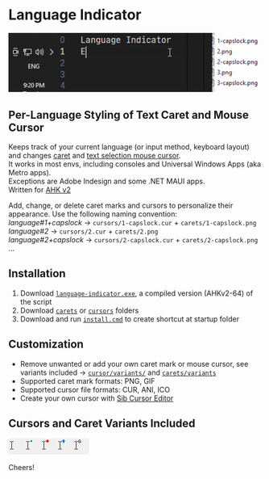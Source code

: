 # Language Indicator

<img src="img/how-it-work.gif" width="507" alt="language indicator for text caret and mouse cursor" />

## Per-Language Styling of Text Caret and Mouse Cursor

Keeps track of your current language (or input method, keyboard layout) and changes [caret](https://en.wikipedia.org/wiki/Caret_navigation) and [text selection mouse cursor](<https://en.wikipedia.org/wiki/Cursor_(user_interface)#I-beam_pointer>).  
It works in most envs, including consoles and Universal Windows Apps (aka Metro apps).  
Exceptions are Adobe Indesign and some .NET MAUI apps.  
Written for [AHK v2](https://www.autohotkey.com/docs/v2/)

Add, change, or delete caret marks and cursors to personalize their appearance.
Use the following naming convention:  
_language#1+capslock_ → `cursors/1-capslock.cur` + `carets/1-capslock.png`  
_language#2_ → `cursors/2.cur` + `carets/2.png`  
_language#2+capslock_ → `cursors/2-capslock.cur` + `carets/2-capslock.png`  
...

## Installation

1. Download [`language-indicator.exe`](language-indicator.exe), a compiled version (AHKv2-64) of the script
2. Download [`carets`](./carets) or [`cursors`](./cursors) folders
3. Download and run [`install.cmd`](install.cmd) to create shortcut at startup folder

## Customization

-   Remove unwanted or add your own caret mark or mouse cursor, see variants included → [`cursor/variants/`](./cursor/variants/) and [`carets/variants`](./carets/variants)
-   Supported caret mark formats: PNG, GIF
-   Supported cursor file formats: CUR, ANI, ICO
-   Create your own cursor with [Sib Cursor Editor](http://www.sibcode.com/cursor-editor/)

## Cursors and Caret Variants Included

<img align="left" src="img/ibeam-default.jpg" alt="default i-beam cursor" />
<img align="left" src="img/ibeam-dot-green.jpg" alt="i-beam cursor with dot" />
<img align="left" src="img/ibeam-circle-red.jpg" alt="i-beam cursor with circle" />
<img align="left" src="img/ibeam-arrow-up-blue.jpg" alt="i-beam cursor with arrow up" />
<img src="img/ibeam-g.jpg" alt="i-beam cursor with letter g" />

Cheers!
